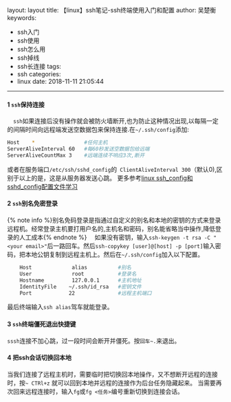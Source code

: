 layout: layout
title: 【linux】ssh笔记-ssh终端使用入门和配置
author: 吴楚衡
keywords:
  - ssh入门
  - ssh使用
  - ssh怎么用
  - ssh掉线
  - ssh长连接
tags:
  - ssh
categories:
  - linux
date: 2018-11-11 21:05:44
---
#### 1 `ssh`保持连接
  &emsp;`ssh`如果连接后没有操作就会被防火墙断开,也为防止这种情况出现,以每隔一定的间隔时间向远程端发送空数据包来保持连接.在`~/.ssh/config`添加:
``` bash
Host    *                #任何主机
ServerAliveInterval 60   #每60秒发送空数据包给远端
ServerAliveCountMax 3    #远端连续不响应3次,断开
```
或者在服务端口`/etc/ssh/sshd_config`的` ClientAliveInterval 300`（默认0),区别于以上的是，这是从服务器发送心跳。
更多参考[linux ssh_config和sshd_config配置文件学习](https://www.cnblogs.com/panda2046/p/5933498.html)

<!--more-->
#### 2 `ssh`别名免密登录
{% note info %}别名免码登录是指通过自定义的别名和本地的密钥的方式来登录远程机。经常登录主机要打用户名的,主机名和密码，别名能省略当中操作,降低登录的人工成本{% endnote %}
   &emsp;如果没有密钥，输入`ssh-keygen -t rsa -C "<your email>"`后一路回车。然后`ssh-copykey [user]@[host] -p [port]`输入密码，把本地公钥复制到远程主机上。然后在`~/.ssh/config`加入以下配置。
``` bash 
    Host             alias          #别名
    User             root           #登录名
    Hostname         127.0.0.1      #主机地址
    IdentityFile    ~/.ssh/id_rsa   #密钥文件
    Port            22              #远程主机端口
```
最后终端输入`ssh alias`驾车就能登录。
 


#### 3 `ssh`终端僵死退出快捷键
`sssh`连接不加心跳，过一段时间会断开并僵死。按`回车~.`来退出。

#### 4 把ssh会话切换回本地
当我们连接了远程主机时，需要临时把切换回本地操作，又不想断开远程的连接时，按`~ CTRl+z` 就可以回到本地并远程的连接作为后台任务隐藏起来。
当需要再次回来远程连接时，输入`fg`或`fg <任务>`编号重新切换到连接会话。





